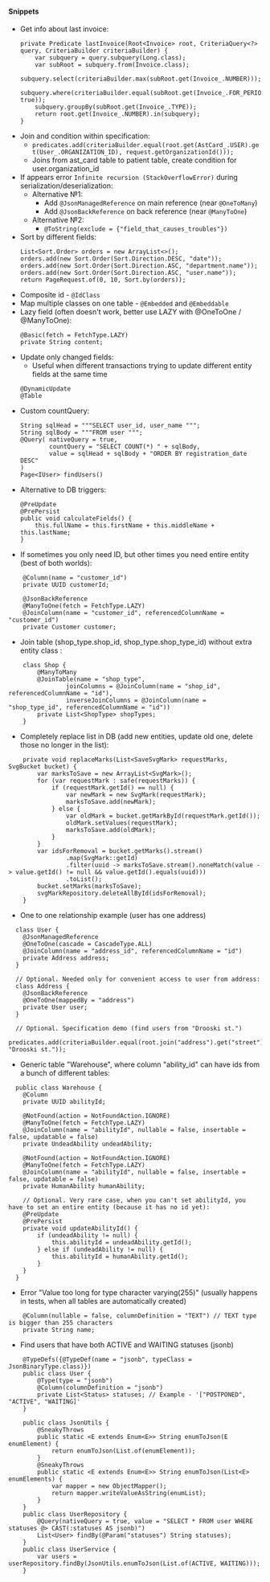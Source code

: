 #### Snippets
* Get info about last invoice:
    ```
    private Predicate lastInvoice(Root<Invoice> root, CriteriaQuery<?> query, CriteriaBuilder criteriaBuilder) {
        var subquery = query.subquery(Long.class);
        var subRoot = subquery.from(Invoice.class);
        subquery.select(criteriaBuilder.max(subRoot.get(Invoice_.NUMBER)));
        subquery.where(criteriaBuilder.equal(subRoot.get(Invoice_.FOR_PERIOD), true));
        subquery.groupBy(subRoot.get(Invoice_.TYPE));
        return root.get(Invoice_.NUMBER).in(subquery);
    }
    ```
* Join and condition within specification:
    * `predicates.add(criteriaBuilder.equal(root.get(AstCard_.USER).get(User_.ORGANIZATION_ID), request.getOrganizationId()));`
    * Joins from ast_card table to patient table, create condition for user.organization_id
* If appears error `Infinite recursion (StackOverflowError)` during serialization/deserialization:
    * Alternative №1:
      * Add `@JsonManagedReference` on main reference (near `@OneToMany`) 
      * Add `@JsonBackReference` on back reference (near `@ManyToOne`)
    * Alternative №2:
      * `@ToString(exclude = {"field_that_causes_troubles"})`
* Sort by different fields:
    ```
    List<Sort.Order> orders = new ArrayList<>();
    orders.add(new Sort.Order(Sort.Direction.DESC, "date"));
    orders.add(new Sort.Order(Sort.Direction.ASC, "department.name"));
    orders.add(new Sort.Order(Sort.Direction.ASC, "user.name"));
    return PageRequest.of(0, 10, Sort.by(orders));
    ```
* Composite id - `@IdClass`
* Map multiple classes on one table - `@Embedded` and `@Embeddable`
* Lazy field (often doesn't work, better use LAZY with @OneToOne / @ManyToOne):
    ```
    @Basic(fetch = FetchType.LAZY)
    private String content;
    ```
* Update only changed fields:
    * Useful when different transactions trying to update different entity fields at the same time
    ```
    @DynamicUpdate
    @Table
    ```
* Custom countQuery:
    ```
    String sqlHead = """SELECT user_id, user_name """;
    String sqlBody = """FROM user """;
    @Query( nativeQuery = true,
            countQuery = "SELECT COUNT(*) " + sqlBody,
            value = sqlHead + sqlBody + "ORDER BY registration_date DESC"
    )
    Page<IUser> findUsers()
    ```
* Alternative to DB triggers:
    ```
    @PreUpdate
    @PrePersist
    public void calculateFields() {
        this.fullName = this.firstName + this.middleName + this.lastName;
    }
    ```
* If sometimes you only need ID, but other times you need entire entity (best of both worlds):
```
    @Column(name = "customer_id")
    private UUID customerId;

    @JsonBackReference
    @ManyToOne(fetch = FetchType.LAZY)
    @JoinColumn(name = "customer_id", referencedColumnName = "customer_id")
    private Customer customer;
```
* Join table (shop_type.shop_id, shop_type.shop_type_id) without extra entity class :
```
    class Shop {
        @ManyToMany
        @JoinTable(name = "shop_type",
                joinColumns = @JoinColumn(name = "shop_id", referencedColumnName = "id"),
                inverseJoinColumns = @JoinColumn(name = "shop_type_id", referencedColumnName = "id"))
        private List<ShopType> shopTypes;
    }
```
* Completely replace list in DB (add new entities, update old one, delete those no longer in the list):
```
    private void replaceMarks(List<SaveSvgMark> requestMarks, SvgBucket bucket) {
        var marksToSave = new ArrayList<SvgMark>();
        for (var requestMark : safe(requestMarks)) {
            if (requestMark.getId() == null) {
                var newMark = new SvgMark(requestMark);
                marksToSave.add(newMark);
            } else {
                var oldMark = bucket.getMarkById(requestMark.getId());
                oldMark.setValues(requestMark);
                marksToSave.add(oldMark);
            }
        }
        var idsForRemoval = bucket.getMarks().stream()
                .map(SvgMark::getId)
                .filter(uuid -> marksToSave.stream().noneMatch(value -> value.getId() != null && value.getId().equals(uuid)))
                .toList();
        bucket.setMarks(marksToSave);
        svgMarkRepository.deleteAllById(idsForRemoval);
    }
```
* One to one relationship example (user has one address)
```
  class User {
    @JsonManagedReference
    @OneToOne(cascade = CascadeType.ALL)
    @JoinColumn(name = "address_id", referencedColumnName = "id")
    private Address address;
  }
  
  // Optional. Needed only for convenient access to user from address:
  class Address {
    @JsonBackReference
    @OneToOne(mappedBy = "address")
    private User user;
  }
  
  // Optional. Specification demo (find users from "Drooski st.")
  predicates.add(criteriaBuilder.equal(root.join("address").get("street"), "Drooski st."));
```
* Generic table "Warehouse", where column "ability_id" can have ids from a bunch of different tables:
```
  public class Warehouse {
    @Column
    private UUID abilityId;
    
    @NotFound(action = NotFoundAction.IGNORE)
    @ManyToOne(fetch = FetchType.LAZY)
    @JoinColumn(name = "abilityId", nullable = false, insertable = false, updatable = false)
    private UndeadAbility undeadAbility;

    @NotFound(action = NotFoundAction.IGNORE)
    @ManyToOne(fetch = FetchType.LAZY)
    @JoinColumn(name = "abilityId", nullable = false, insertable = false, updatable = false)
    private HumanAbility humanAbility;
    
    // Optional. Very rare case, when you can't set abilityId, you have to set an entire entity (because it has no id yet):
    @PreUpdate
    @PrePersist
    private void updateAbilityId() {
        if (undeadAbility != null) {
            this.abilityId = undeadAbility.getId();
        } else if (undeadAbility != null) {
            this.abilityId = humanAbility.getId();
        }
    }
  }
```
* Error "Value too long for type character varying(255)" (usually happens in tests, when all tables are automatically created)
```
    @Column(nullable = false, columnDefinition = "TEXT") // TEXT type is bigger than 255 characters
    private String name;
```
* Find users that have both ACTIVE and WAITING statuses (jsonb) 
```
    @TypeDefs({@TypeDef(name = "jsonb", typeClass = JsonBinaryType.class)})
    public class User {
        @Type(type = "jsonb")
        @Column(columnDefinition = "jsonb")
        private List<Status> statuses; // Example - '["POSTPONED", "ACTIVE", "WAITING]'
    }
    
    public class JsonUtils {
        @SneakyThrows
        public static <E extends Enum<E>> String enumToJson(E enumElement) {
            return enumToJson(List.of(enumElement));
        }
        @SneakyThrows
        public static <E extends Enum<E>> String enumToJson(List<E> enumElements) {
            var mapper = new ObjectMapper();
            return mapper.writeValueAsString(enumList);
        }
    }
    public class UserRepository {
        @Query(nativeQuery = true, value = "SELECT * FROM user WHERE statuses @> CAST(:statuses AS jsonb)")
        List<User> findBy(@Param("statuses") String statuses);
    }
    public class UserService {
        var users = userRepository.findBy(JsonUtils.enumToJson(List.of(ACTIVE, WAITING)));
    }
```
